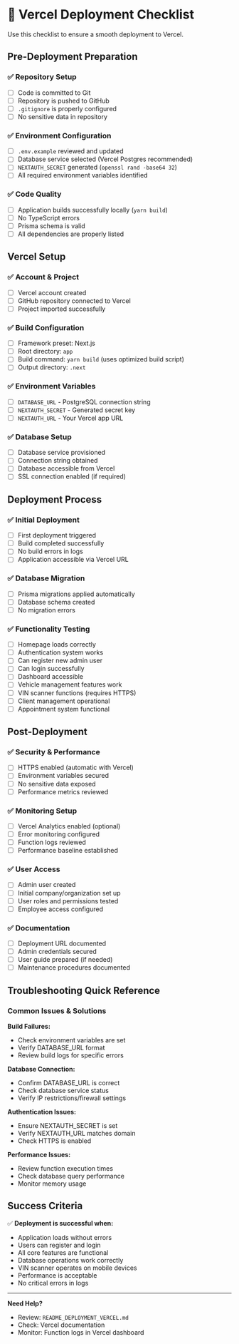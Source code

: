 
# 🚀 Vercel Deployment Checklist

Use this checklist to ensure a smooth deployment to Vercel.

## Pre-Deployment Preparation

### ✅ Repository Setup
- [ ] Code is committed to Git
- [ ] Repository is pushed to GitHub
- [ ] `.gitignore` is properly configured
- [ ] No sensitive data in repository

### ✅ Environment Configuration
- [ ] `.env.example` reviewed and updated
- [ ] Database service selected (Vercel Postgres recommended)
- [ ] `NEXTAUTH_SECRET` generated (`openssl rand -base64 32`)
- [ ] All required environment variables identified

### ✅ Code Quality
- [ ] Application builds successfully locally (`yarn build`)
- [ ] No TypeScript errors
- [ ] Prisma schema is valid
- [ ] All dependencies are properly listed

## Vercel Setup

### ✅ Account & Project
- [ ] Vercel account created
- [ ] GitHub repository connected to Vercel
- [ ] Project imported successfully

### ✅ Build Configuration
- [ ] Framework preset: Next.js
- [ ] Root directory: `app`
- [ ] Build command: `yarn build` (uses optimized build script)
- [ ] Output directory: `.next`

### ✅ Environment Variables
- [ ] `DATABASE_URL` - PostgreSQL connection string
- [ ] `NEXTAUTH_SECRET` - Generated secret key
- [ ] `NEXTAUTH_URL` - Your Vercel app URL

### ✅ Database Setup
- [ ] Database service provisioned
- [ ] Connection string obtained
- [ ] Database accessible from Vercel
- [ ] SSL connection enabled (if required)

## Deployment Process

### ✅ Initial Deployment
- [ ] First deployment triggered
- [ ] Build completed successfully
- [ ] No build errors in logs
- [ ] Application accessible via Vercel URL

### ✅ Database Migration
- [ ] Prisma migrations applied automatically
- [ ] Database schema created
- [ ] No migration errors

### ✅ Functionality Testing
- [ ] Homepage loads correctly
- [ ] Authentication system works
- [ ] Can register new admin user
- [ ] Can login successfully
- [ ] Dashboard accessible
- [ ] Vehicle management features work
- [ ] VIN scanner functions (requires HTTPS)
- [ ] Client management operational
- [ ] Appointment system functional

## Post-Deployment

### ✅ Security & Performance
- [ ] HTTPS enabled (automatic with Vercel)
- [ ] Environment variables secured
- [ ] No sensitive data exposed
- [ ] Performance metrics reviewed

### ✅ Monitoring Setup
- [ ] Vercel Analytics enabled (optional)
- [ ] Error monitoring configured
- [ ] Function logs reviewed
- [ ] Performance baseline established

### ✅ User Access
- [ ] Admin user created
- [ ] Initial company/organization set up
- [ ] User roles and permissions tested
- [ ] Employee access configured

### ✅ Documentation
- [ ] Deployment URL documented
- [ ] Admin credentials secured
- [ ] User guide prepared (if needed)
- [ ] Maintenance procedures documented

## Troubleshooting Quick Reference

### Common Issues & Solutions

**Build Failures:**
- Check environment variables are set
- Verify DATABASE_URL format
- Review build logs for specific errors

**Database Connection:**
- Confirm DATABASE_URL is correct
- Check database service status
- Verify IP restrictions/firewall settings

**Authentication Issues:**
- Ensure NEXTAUTH_SECRET is set
- Verify NEXTAUTH_URL matches domain
- Check HTTPS is enabled

**Performance Issues:**
- Review function execution times
- Check database query performance
- Monitor memory usage

## Success Criteria

✅ **Deployment is successful when:**
- Application loads without errors
- Users can register and login
- All core features are functional
- Database operations work correctly
- VIN scanner operates on mobile devices
- Performance is acceptable
- No critical errors in logs

---

**Need Help?**
- Review: `README_DEPLOYMENT_VERCEL.md`
- Check: Vercel documentation
- Monitor: Function logs in Vercel dashboard
